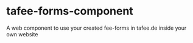 # tafee-forms-component
A web component to use your created fee-forms in tafee.de inside your own website
